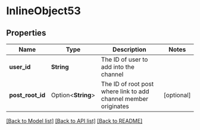 # InlineObject53

## Properties

Name | Type | Description | Notes
------------ | ------------- | ------------- | -------------
**user_id** | **String** | The ID of user to add into the channel | 
**post_root_id** | Option<**String**> | The ID of root post where link to add channel member originates | [optional]

[[Back to Model list]](../README.md#documentation-for-models) [[Back to API list]](../README.md#documentation-for-api-endpoints) [[Back to README]](../README.md)


